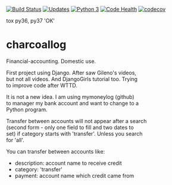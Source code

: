 [![Build Status](https://www.travis-ci.org/hpfn/charcoallog.svg?branch=master)](https://www.travis-ci.org/hpfn/charcoallog)
[![Updates](https://pyup.io/repos/github/hpfn/charcoallog/shield.svg)](https://pyup.io/repos/github/hpfn/charcoallog/)
[![Python 3](https://pyup.io/repos/github/hpfn/charcoallog/python-3-shield.svg)](https://pyup.io/repos/github/hpfn/charcoallog/)
[![Code Health](https://landscape.io/github/hpfn/charcoallog/master/landscape.svg?style=flat)](https://landscape.io/github/hpfn/charcoallog/master)
[![codecov](https://codecov.io/gh/hpfn/charcoallog/branch/master/graph/badge.svg)](https://codecov.io/gh/hpfn/charcoallog)


tox py36, py37 'OK'

# charcoallog
Financial-accounting. Domestic use.

First project using Django. After saw Gileno's videos,<br>
but not all videos. And DjangoGirls tutorial too. Trying<br>
to improve code after WTTD.

It is not a new idea. I am using mymoneylog (github)<br>
to manager my bank account and want to change to a <br>
Python program.

Transfer between accounts will not appear after a search<br>
(second form - only one field to fill and two dates to<br>
set) if category starts with 'transfer'. Unless you search<br>
for 'all'.

You can transfer between accounts like:  

 - description: account name to receive credit
 - category: 'transfer'
 - payment: account name which credit came from
 



